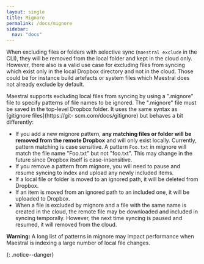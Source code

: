 ```yaml
---
layout: single
title: Mignore
permalink: /docs/mignore
sidebar:
  nav: "docs"
---
```


When excluding files or folders with selective sync (`maestral exclude` in the CLI),
they will be removed from the local folder and kept in the cloud only. However, there
also is a valid use case for excluding files from syncing which exist only in the local
Dropbox directory and not in the cloud. Those could be for instance build artefacts or
system files which Maestral does not already exclude by default.

Maestral supports excluding local files from syncing by using a ".mignore" file to
specify patterns of file names to be ignored. The ".mignore" file must be saved in the
top-level Dropbox folder. It uses the same syntax as [gitignore files](https://git-
scm.com/docs/gitignore) but behaves a bit differently:

- If you add a new mignore pattern, **any matching files or folder will be removed from
  the remote Dropbox** and will only exist locally. Currently, pattern matching is case
  sensitive. A pattern `Foo.txt` in mignore will match the file name "Foo.txt" but not
  "foo.txt". This may change in the future since Dropbox itself is case-insensitive.
- If you remove a pattern from mignore, you will need to pause and resume syncing to index
  and upload any newly included items.
- If a local file or folder is moved to an ignored path, it will be deleted from Dropbox.
- If an item is moved from an ignored path to an included one, it will be uploaded to
  Dropbox.
- When a file is excluded by mignore and a file with the same name is created in the
  cloud, the remote file may be downloaded and included in syncing temporally. However,
  the next time syncing is paused and resumed, it will removed from the cloud.

<p><b>Warning:</b> A long list of patterns in mignore may impact performance when Maestral 
is indexing a large number of local file changes.</p>{: .notice--danger}
